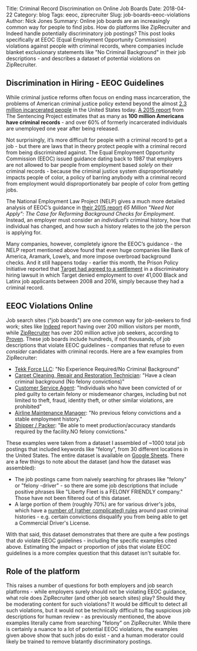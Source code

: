 Title: Criminal Record Discrimination on Online Job Boards
Date: 2018-04-22
Category: blog
Tags: eeoc, ziprecruiter
Slug: job-boards-eeoc-violations
Author: Nick Jones
Summary: Online job boards are an increasingly common way for people to find jobs. How do platforms like ZipRecruiter and Indeed handle potentially discriminatory job postings? This post looks specifically at EEOC (Equal Employment Opportunity Commission) violations against people with criminal records, where companies include blanket exclusionary statements like "No Criminal Background" in their job descriptions - and describes a dataset of potential violations on ZipRecruiter.

## Discrimination in Hiring - EEOC Guidelines

While criminal justice reforms often focus on ending mass incarceration, the problems of American criminal justice policy extend beyond the almost [2.3 million incarcerated people](https://www.prisonpolicy.org/reports/pie2018.html) in the United States today. [A 2015 report](https://www.sentencingproject.org/wp-content/uploads/2015/11/Americans-with-Criminal-Records-Poverty-and-Opportunity-Profile.pdf) from The Sentencing Project estimates that as many as **100 million Americans have criminal records** - and over 60% of formerly incarcerated individuals are unemployed one year after being released.

Not surprisingly, it’s more difficult for people with a criminal record to get a job - but there are laws that in theory protect people with a criminal record from being discriminated against. The Equal Employment Opportunity Commission (EEOC) issued guidance dating back to 1987 that employers are not allowed to bar people from employment based _solely_ on their criminal records - because the criminal justice system disproportionately impacts people of color, a policy of barring anybody with a criminal record from employment would disproportionately bar people of color from getting jobs.

The National Employment Law Project (NELP) gives a much more detailed analysis of EEOC’s guidance in [their 2015 report](http://www.nelp.org/content/uploads/2015/03/65_Million_Need_Not_Apply.pdf) _65 Million "Need Not Apply": The Case for Reforming Background Checks for Employment_. Instead, an employer must consider an _individual’s_ criminal history, how that individual has changed, and how such a history relates to the job the person is applying for.

Many companies, however, completely ignore the EEOC’s guidance - the NELP report mentioned above found that even huge companies like Bank of America, Aramark, Lowe’s, and more impose overbroad background checks. And it still happens today - earlier this month, the Prison Policy Initiative reported that [Target had agreed to a settlement](https://www.prisonpolicy.org/blog/2018/04/11/target_settlement/) in a discriminatory hiring lawsuit in which Target denied employment to over 41,000 Black and Latinx job applicants between 2008 and 2016, simply because they had a criminal record.

## EEOC Violations Online
Job search sites ("job boards") are one common way for job-seekers to find work; sites like [Indeed](https://www.indeed.com/) report having over 200 million visitors per month, while [ZipRecruiter](https://www.ziprecruiter.com/) has over 200 million active job seekers, according to [Proven](https://blog.proven.com/100-best-job-boards-to-find-niche-talent/). These job boards include hundreds, if not thousands, of job descriptions that violate EEOC guidelines - companies that refuse to even _consider_ candidates with criminal records. Here are a few examples from ZipRecruiter:

* [Tekk Force LLC](https://www.ziprecruiter.com/jobs/tekk-force-llc-36d08c8f/cable-puller-no-experience-required-no-criminal-background-19ab48e3?mid=3167&source=cpc-jobs2careers-uncapped): "No Experience Required/No Criminal Background"
* [Carpet Cleaning, Repair and Restoration Technician](https://www.ziprecruiter.com/jobs/authority-services-inc-2af3b51b/carpet-cleaning-repair-and-restoration-technician-39339c8c): "Have a clean criminal background (No felony convictions)"
* [Customer Service Agent](https://www.ziprecruiter.com/jobs/bmjb-llc-wfh-solutions-1eb2f3fe/customer-service-agent-18cbcd18): "Individuals who have been convicted of or pled guilty to certain felony or misdemeanor charges, including but not limited to theft, fraud, identity theft, or other similar violations, are prohibited"
* [Airline Maintenance Manager](https://www.ziprecruiter.com/jobs/republic-airline-44ff5892/airline-maintenance-manager-7a2f3e19): "No previous felony convictions and a stable employment history."
* [Shipper / Packer](https://www.ziprecruiter.com/ojob/789649506b59cf88078f6ecbd55dcc75?mid=278&source=directemployersassociation_cpc): "Be able to meet production/accuracy standards required by the facility.NO felony convictions."

These examples were taken from a dataset I assembled of ~1000 total job postings that included keywords like "felony", from 30 different locations in the United States. The entire dataset is available on [Google Sheets](http://bit.ly/zr-eeoc-data). There are a few things to note about the dataset (and how the dataset was assembled):

* The job postings came from naively searching for phrases like "felony" or "felony -driver" - so there are some job descriptions that include positive phrases like "Liberty Fleet is a FELONY FRIENDLY company." Those have not been filtered out of this dataset.
* A large portion of them (roughly 70%) are for various driver's jobs, which have a [number of (rather complicated) rules](https://helpforfelons.org/become-truck-driver-with-felony/) around past criminal histories - e.g. certain convictions disqualify you from being able to get a Commercial Driver's License.

With that said, this dataset demonstrates that there are quite a few postings that _do_ violate EEOC guidelines - including the specific examples cited above. Estimating the impact or proportion of jobs that violate EEOC guidelines is a more complex question that this dataset isn't suitable for.

## Role of the platform
This raises a number of questions for both employers and job search platforms - while employers surely should not be violating EEOC guidance, what role does ZipRecruiter (and other job search sites) play? Should they be moderating content for such violations? It would be difficult to detect all such violations, but it would not be technically difficult to flag suspicious job descriptions for human review - as previously mentioned, the above examples literally came from searching "felony" on ZipRecruiter. While there is certainly a nuance to a lot of potential EEOC violations, the examples given above show that such jobs do exist - and a human moderator could likely be trained to remove blatantly discriminatory postings.

